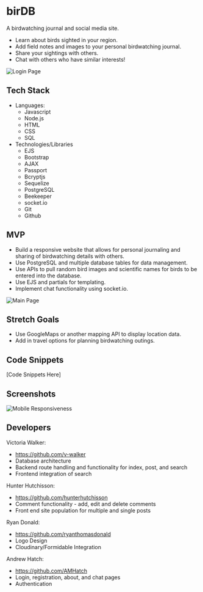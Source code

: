 # birDB
A birdwatching journal and social media site. 
- Learn about birds sighted in your region.
- Add field notes and images to your personal birdwatching journal.
- Share your sightings with others.
- Chat with others who have similar interests!

![Login Page](img/Screen-Shot-2021-11-09-at-10.53.07-AM.png)

## Tech Stack
- Languages:
    - Javascript
    - Node.js
    - HTML
    - CSS
    - SQL
- Technologies/Libraries
    - EJS
    - Bootstrap
    - AJAX
    - Passport
    - Bcryptjs
    - Sequelize
    - PostgreSQL
    - Beekeeper
    - socket.io
    - Git
    - Github

## MVP
- Build a responsive website that allows for personal journaling and sharing of birdwatching details with others. 
- Use PostgreSQL and multiple database tables for data management.
- Use APIs to pull random bird images and scientific names for birds to be entered into the database.
- Use EJS and partials for templating.
- Implement chat functionality using socket.io.

![Main Page](img/Screen-Shot-2021-11-09-at-10.53.39-AM.png)

## Stretch Goals
- Use GoogleMaps or another mapping API to display location data.
- Add in travel options for planning birdwatching outings.

## Code Snippets

[Code Snippets Here]

## Screenshots

![Mobile Responsiveness](img/Screen-Shot-2021-11-09-at-10.57.23-AM.png)

## Developers

Victoria Walker: 

- https://github.com/v-walker
- Database architecture
- Backend route handling and functionality for index, post, and search
- Frontend integration of search

Hunter Hutchisson:

- https://github.com/hunterhutchisson
- Comment functionality - add, edit and delete comments
- Front end site population for multiple and single posts

Ryan Donald:

- https://github.com/ryanthomasdonald
- Logo Design
- Cloudinary/Formidable Integration

Andrew Hatch:

- https://github.com/AMHatch
- Login, registration, about, and chat pages
- Authentication